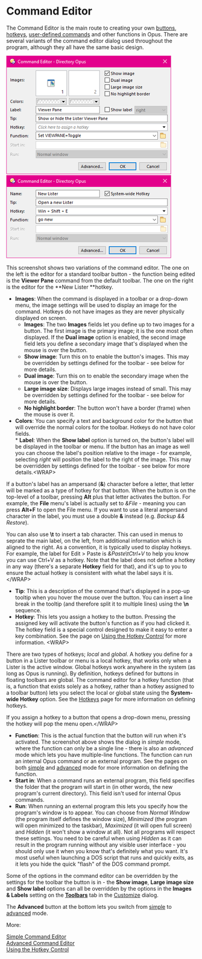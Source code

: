 # Command Editor

The Command Editor is the main route to creating your own [buttons](), [hotkeys](../the_customize_dialog/keys.md), [user-defined commands](/Manual/customize/creating_your_own_buttons/user-defined_commands.md) and other functions in Opus. There are several variants of the command editor dialog used throughout the program, although they all have the same basic design.

![](/Manual/images/media/command_editor_1.png)   ![](/Manual/images/media/command_editor_2.png)

This screenshot shows two variations of the command editor. The one on the left is the editor for a standard toolbar button - the function being edited is the **Viewer Pane** command from the default toolbar. The one on the right is the editor for the **New Lister **hotkey.

- **Images**: When the command is displayed in a toolbar or a drop-down menu, the image settings will be used to display an image for the command. Hotkeys do not have images as they are never physically displayed on screen.         
  - **Images**: The two **Images** fields let you define up to two images for a button. The first image is the primary image; it is the one most often displayed. If the **Dual image** option is enabled, the second image field lets you define a secondary image that's displayed when the mouse is over the button.
  - **Show image**: Turn this on to enable the button's images. This may be overridden by settings defined for the toolbar - see below for more details.
  - **Dual image**: Turn this on to enable the secondary image when the mouse is over the button.
  - **Large image size**: Displays large images instead of small. This may be overridden by settings defined for the toolbar - see below for more details.
  - **No highlight border**: The button won't have a border (frame) when the mouse is over it.
- **Colors**: You can specify a text and background color for the button that will override the normal colors for the toolbar. Hotkeys do not have color fields.  
  \* **Label**: When the **Show label** option is turned on, the button's label will be displayed in the toolbar or menu. If the button has an image as well you can choose the label's position relative to the image - for example, selecting *right* will position the label to the right of the image. This may be overridden by settings defined for the toolbar - see below for more details.\<WRAP\>

If a button's label has an ampersand (**&**) character before a letter, that letter will be marked as a type of hotkey for that button. When the button is on the top-level of a toolbar, pressing **Alt** plus that letter activates the button. For example, the **File** menu's label is actually set to *&File* - meaning you can press **Alt+F** to open the File menu. If you want to use a literal ampersand character in the label, you must use a double **&** instead (e.g. *Backup && Restore*).

You can also use **\t** to insert a tab character. This can used in menus to seprate the main label, on the left, from additional information which is aligned to the right. As a convention, it is typically used to display hotkeys. For example, the label for Edit \> Paste is *&Paste\tCtrl+V* to help you know you can use Ctrl+V as a hotkey. Note that the label does not define a hotkey in any way (there's a separate **Hotkey** field for that), and it's up to you to ensure the actual hotkey is consistent with what the label says it is.\</WRAP\>

- **Tip**: This is a description of the command that's displayed in a pop-up tooltip when you hover the mouse over the button. You can insert a line break in the tooltip (and therefore split it to multiple lines) using the **\n** sequence.
- **Hotkey**: This lets you assign a hotkey to the button. Pressing the assigned key will activate the button's function as if you had clicked it. The hotkey field is a special control designed to make it easy to enter a key combination. See the page on [Using the Hotkey Control](/Manual/customize/creating_your_own_buttons/command_editor/using_the_hotkey_control.md) for more information. \<WRAP\>

There are two types of hotkeys; *local* and *global*. A hotkey you define for a button in a Lister toolbar or menu is a local hotkey, that works only when a Lister is the active window. Global hotkeys work anywhere in the system (as long as Opus is running). By definition, hotkeys defined for buttons in floating toolbars are global. The command editor for a hotkey function (that is, a function that exists solely as a hotkey, rather than a hotkey assigned to a toolbar button) lets you select the local or global state using the **System-wide Hotkey** option. See the [Hotkeys](../the_customize_dialog/keys.md) page for more information on defining hotkeys.

If you assign a hotkey to a button that opens a drop-down menu, pressing the hotkey will pop the menu open.\</WRAP\>

- **Function**: This is the actual function that the button will run when it's activated. The screenshot above shows the dialog in *simple* mode, where the function can only be a single line - there is also an *advanced* mode which lets you have multiple-line functions. The function can run an internal Opus command or an external program. See the pages on both [simple](/Manual/customize/creating_your_own_buttons/command_editor/simple_command_editor.md) and [advanced](/Manual/customize/creating_your_own_buttons/command_editor/advanced_command_editor.md) mode for more information on defining the function.
- **Start in**: When a command runs an external program, this field specifies the folder that the program will start in (in other words, the new program's current directory). This field isn't used for internal Opus commands.
- **Run**: When running an external program this lets you specify how the program's window is to appear. You can choose from *Normal Window* (the program itself defines the window size), *Minimized* (the program will open minimized to the taskbar), *Maximized* (it will open full screen) and *Hidden* (it won't show a window at all). Not all programs will respect these settings. You need to be careful when using *Hidden* as it can result in the program running without any visible user interface - you should only use it when you know that's definitely what you want. It's most useful when launching a DOS script that runs and quickly exits, as it lets you hide the quick "flash" of the DOS command prompt.

Some of the options in the command editor can be overridden by the settings for the toolbar the button is in - the **Show image**, **Large image size** and **Show label** options can all be overridden by the options in the **Images & Labels** setting on the **[Toolbars](../the_customize_dialog/toolbars.md)** tab in the [Customize](/Manual/customize/RAEDME.md) dialog.

The **Advanced** button at the bottom lets you switch from [simple](/Manual/customize/creating_your_own_buttons/command_editor/simple_command_editor.md) to [advanced](/Manual/customize/creating_your_own_buttons/command_editor/advanced_command_editor.md) mode.

More:

[Simple Command Editor](/Manual/customize/creating_your_own_buttons/command_editor/simple_command_editor.md)  
[Advanced Command Editor](/Manual/customize/creating_your_own_buttons/command_editor/advanced_command_editor.md)  
[Using the Hotkey Control](/Manual/customize/creating_your_own_buttons/command_editor/using_the_hotkey_control.md)  

